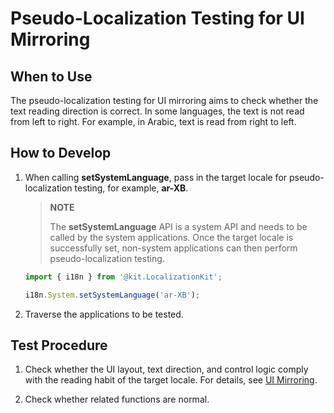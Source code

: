 # Pseudo-Localization Testing for UI Mirroring

## When to Use

The pseudo-localization testing for UI mirroring aims to check whether the text reading direction is correct. In some languages, the text is not read from left to right. For example, in Arabic, text is read from right to left.

## How to Develop

1. When calling **setSystemLanguage**, pass in the target locale for pseudo-localization testing, for example, **ar-XB**.

   >  **NOTE**
   >
   >  The **setSystemLanguage** API is a system API and needs to be called by the system applications. Once the target locale is successfully set, non-system applications can then perform pseudo-localization testing.
   <!--RP1-->
   ```ts
   import { i18n } from '@kit.LocalizationKit';

   i18n.System.setSystemLanguage('ar-XB');
   ```
   <!--RP1End-->

2. Traverse the applications to be tested.

## **Test Procedure**

1. Check whether the UI layout, text direction, and control logic comply with the reading habit of the target locale. For details, see [UI Mirroring](i18n-ui-design.md#ui-mirroring).

2. Check whether related functions are normal.
